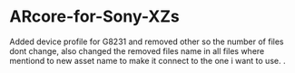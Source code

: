 # ARcore-for-Sony-XZs
Added device profile for G8231 and removed other so the number of files dont change, also changed the removed files name in all files where mentiond to new asset name to make it connect to the one i want to use. .
